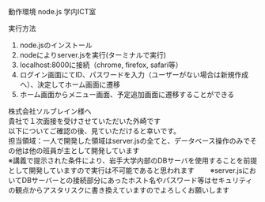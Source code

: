 動作環境 node.js 学内ICT室

実行方法
1. node.jsのインストール
2. nodeによりserver.jsを実行(ターミナルで実行)
3. localhost:8000に接続（chrome, firefox, safari等）
4. ログイン画面にてID、パスワードを入力（ユーザーがない場合は新規作成へ）、決定してホーム画面に遷移
5. ホーム画面からメニュー画面、予定追加画面に遷移することができる


株式会社ソルブレイン様へ  
貴社で１次面接を受けさせていただいた外崎です  
以下についてご確認の後、見ていただけると幸いです。  
担当領域：一人で開発した領域はserver.jsの全てと、データベース操作のみでその他は他の班員が主として開発しています  
※講義で提示された条件により、岩手大学内部のDBサーバを使用することを前提として開発していますので実行は不可能であると思われます　　
※server.jsにおいてDBサーバーとの接続部分にあったホスト名やパスワード等はセキュリティの観点からアスタリスクに書き換えていますのでよろしくお願いします
